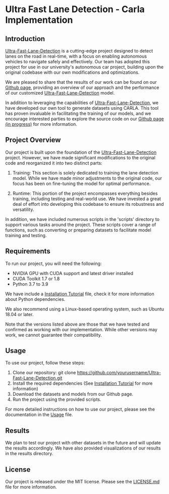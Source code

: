 <!-- @format -->

# Ultra Fast Lane Detection - Carla Implementation

## Introduction

[Ultra-Fast-Lane-Detection](https://github.com/cfzd/Ultra-Fast-Lane-Detection) is a cutting-edge project designed to detect lanes on the road in real-time, with a focus on enabling autonomous vehicles to navigate safely and effectively. Our team has adopted this project for use in our university's autonomous car project, building upon the original codebase with our own modifications and optimizations.

We are pleased to share that the results of our work can be found on our [Github page](https://github.com/khann160102/Ultra-Fast-Lane-Detection-Carla-Implementation), providing an overview of our approach and the performance of our customized [Ultra-Fast-Lane-Detection](https://github.com/cfzd/Ultra-Fast-Lane-Detection) model.

In addition to leveraging the capabilities of [Ultra-Fast-Lane-Detection](https://github.com/cfzd/Ultra-Fast-Lane-Detection), we have developed our own tool to generate datasets using CARLA. This tool has proven invaluable in facilitating the training of our models, and we encourage interested parties to explore the source code on our [Github page (in progress)](https://github.com/khann160102/Ultra-Fast-Lane-Detection-Carla-Implementation) for more information.

## Project Overview

Our project is built upon the foundation of the [Ultra-Fast-Lane-Detection](https://github.com/cfzd/Ultra-Fast-Lane-Detection) project. However, we have made significant modifications to the original code and reorganized it into two distinct parts:

1. Training:
   This section is solely dedicated to training the lane detection model. While we have made minor adjustments to the original code, our focus has been on fine-tuning the model for optimal performance.

2. Runtime:
   This portion of the project encompasses everything besides training, including testing and real-world use. We have invested a great deal of effort into developing this codebase to ensure its robustness and versatility.

In addition, we have included numerous scripts in the 'scripts' directory to support various tasks around the project. These scripts cover a range of functions, such as converting or preparing datasets to facilitate model training and testing.

## Requirements

To run our project, you will need the following:

- NVIDIA GPU with CUDA support and latest driver installed
- CUDA Toolkit 1.7 or 1.8
- Python 3.7 to 3.9

We have include a [Installation Tutorial](tutorial/INSTALL.md) file, check it for more information about Python dependencies.

We also recommend using a Linux-based operating system, such as Ubuntu 18.04 or later.

Note that the versions listed above are those that we have tested and confirmed as working with our implementation. While other versions may work, we cannot guarantee their compatibility.

## Usage

To use our project, follow these steps:

1. Clone our repository: git clone https://github.com/yourusername/Ultra-Fast-Lane-Detection.git
2. Install the required dependencies (See [Installation Tutorial](/doc/INSTALL.md) for more information)
3. Download the datasets and models from our Github page.
4. Run the project using the provided scripts.

For more detailed instructions on how to use our project, please see the documentation in the [Usage](/doc/USAGE.md) file.

## Results

We plan to test our project with other datasets in the future and will update the results accordingly. We have also provided visualizations of our results in the results directory.

## License

Our project is released under the MIT license. Please see the [LICENSE.md](/LICENSE) file for more information.
